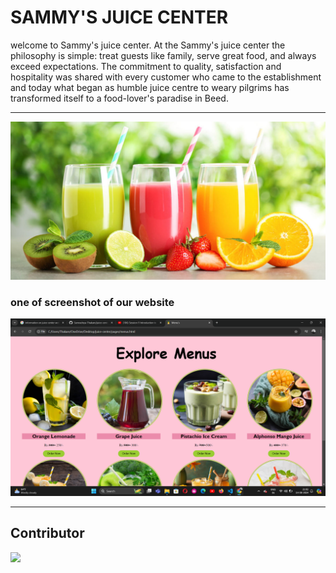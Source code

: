 # SAMMY'S JUICE CENTER 
welcome to Sammy's juice center. 
At the Sammy's juice center the philosophy is simple: treat guests like family, serve great food, and always exceed expectations. 
The commitment to quality, satisfaction and hospitality was shared with every customer who came to the establishment and today what began as humble juice centre to weary pilgrims has transformed itself to a food-lover's paradise in Beed.

---

![Our-juices](/images/verity-pro-03.jpg)

### one of screenshot of our website

![screenshot](/images/Screenshot%20(143).png)

---

## Contributor
<a href="https://github.com/Samradnya-Thakare/juice-center/graphs/contributors">
  <img src="https://contrib.rocks/image?repo=Samradnya-Thakare/juice-center" />
</a>